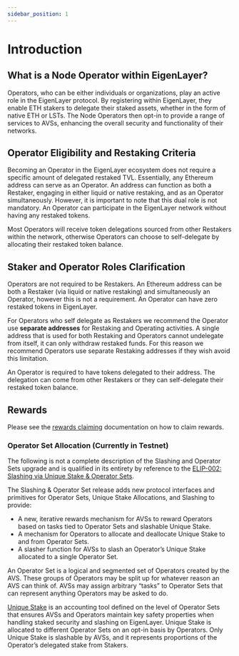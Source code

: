 ```yaml
---
sidebar_position: 1
---
```


# Introduction

## What is a Node Operator within EigenLayer?

Operators, who can be either individuals or organizations, play an active role in the EigenLayer protocol. By registering within EigenLayer, they enable ETH stakers to delegate their staked assets, whether in the form of native ETH or LSTs. The Node Operators then opt-in to provide a range of services to AVSs, enhancing the overall security and functionality of their networks.


## Operator Eligibility and Restaking Criteria

Becoming an Operator in the EigenLayer ecosystem does not require a specific amount of delegated restaked TVL. Essentially, any Ethereum address can serve as an Operator. An address can function as both a Restaker, engaging in either liquid or native restaking, and as an Operator simultaneously. However, it is important to note that this dual role is not mandatory. An Operator can participate in the EigenLayer network without having any restaked tokens.

Most Operators will receive token delegations sourced from other Restakers within the network, otherwise Operators can choose to self-delegate by allocating their restaked token balance.


## Staker and Operator Roles Clarification

Operators are not required to be Restakers. An Ethereum address can be both a Restaker (via liquid or native restaking) and simultaneously an Operator, however this is not a requirement. An Operator can have zero restaked tokens in EigenLayer.

For Operators who self delegate as Restakers we recommend the Operator use **separate addresses** for Restaking and Operating activities. A single address that is used for both Restaking and Operators cannot undelegate from itself, it can only withdraw restaked funds. For this reason we recommend Operators use separate Restaking addresses if they wish avoid this limitation.

An Operator is required to have tokens delegated to their address. The delegation can come from other Restakers or they can self-delegate their restaked token balance.


## Rewards
Please see the [rewards claiming](../rewards-claiming/rewards-claiming-overview.md) documentation on how to claim rewards.



### Operator Set Allocation (Currently in Testnet)

The following is not a complete description of the Slashing and Operator Sets upgrade and is qualified in its entirety by reference to the [ELIP-002: Slashing via Unique Stake & Operator Sets](https://github.com/eigenfoundation/ELIPs/blob/main/ELIPs/ELIP-002.md).

The Slashing & Operator Set release adds new protocol interfaces and primitives for Operator Sets, Unique Stake Allocations, and Slashing to provide:

* A new, iterative rewards mechanism for AVSs to reward Operators based on tasks tied to Operator Sets and slashable Unique Stake.  
* A mechanism for Operators to allocate and deallocate Unique Stake to and from Operator Sets.  
* A slasher function for AVSs to slash an Operator’s Unique Stake allocated to a single Operator Set.

An Operator Set is a logical and segmented set of Operators created by the AVS. These groups of Operators may be split up for whatever reason an AVS can think of. AVSs may assign arbitrary “tasks” to Operator Sets that can represent anything Operators may be asked to do.

[Unique Stake](https://www.blog.eigenlayer.xyz/introducing-the-eigenlayer-security-model/) is an accounting tool defined on the level of Operator Sets that ensures AVSs and Operators maintain key safety properties when handling staked security and slashing on EigenLayer. Unique Stake is allocated to different Operator Sets on an opt-in basis by Operators. Only Unique Stake is slashable by AVSs, and it represents proportions of the Operator’s delegated stake from Stakers.


